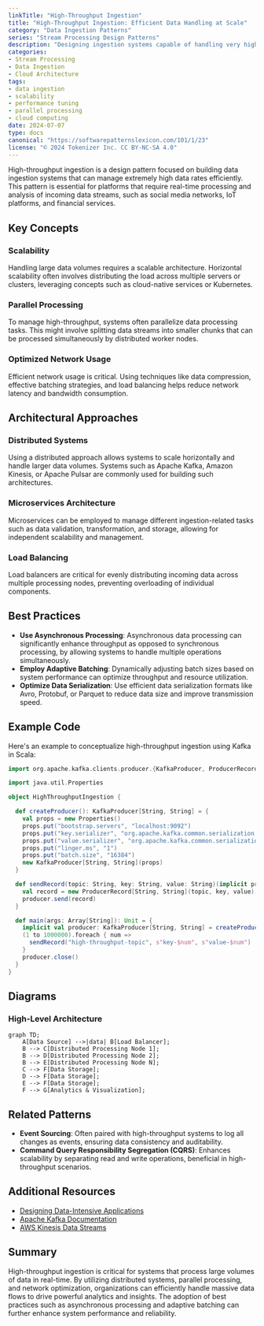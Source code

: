 ```yaml
---
linkTitle: "High-Throughput Ingestion"
title: "High-Throughput Ingestion: Efficient Data Handling at Scale"
category: "Data Ingestion Patterns"
series: "Stream Processing Design Patterns"
description: "Designing ingestion systems capable of handling very high volumes of data efficiently, often by optimizing network usage and leveraging parallelism. This pattern is crucial for real-time analytics and processing in environments with large streams of incoming data, such as social media platforms."
categories:
- Stream Processing
- Data Ingestion
- Cloud Architecture
tags:
- data ingestion
- scalability
- performance tuning
- parallel processing
- cloud computing
date: 2024-07-07
type: docs
canonical: "https://softwarepatternslexicon.com/101/1/23"
license: "© 2024 Tokenizer Inc. CC BY-NC-SA 4.0"
---
```



High-throughput ingestion is a design pattern focused on building data ingestion systems that can manage extremely high data rates efficiently. This pattern is essential for platforms that require real-time processing and analysis of incoming data streams, such as social media networks, IoT platforms, and financial services.

## Key Concepts

### Scalability
Handling large data volumes requires a scalable architecture. Horizontal scalability often involves distributing the load across multiple servers or clusters, leveraging concepts such as cloud-native services or Kubernetes.

### Parallel Processing
To manage high-throughput, systems often parallelize data processing tasks. This might involve splitting data streams into smaller chunks that can be processed simultaneously by distributed worker nodes.

### Optimized Network Usage
Efficient network usage is critical. Using techniques like data compression, effective batching strategies, and load balancing helps reduce network latency and bandwidth consumption.

## Architectural Approaches

### Distributed Systems
Using a distributed approach allows systems to scale horizontally and handle larger data volumes. Systems such as Apache Kafka, Amazon Kinesis, or Apache Pulsar are commonly used for building such architectures.

### Microservices Architecture
Microservices can be employed to manage different ingestion-related tasks such as data validation, transformation, and storage, allowing for independent scalability and management.

### Load Balancing
Load balancers are critical for evenly distributing incoming data across multiple processing nodes, preventing overloading of individual components.

## Best Practices

- **Use Asynchronous Processing**: Asynchronous data processing can significantly enhance throughput as opposed to synchronous processing, by allowing systems to handle multiple operations simultaneously.
- **Employ Adaptive Batching**: Dynamically adjusting batch sizes based on system performance can optimize throughput and resource utilization.
- **Optimize Data Serialization**: Use efficient data serialization formats like Avro, Protobuf, or Parquet to reduce data size and improve transmission speed.

## Example Code

Here's an example to conceptualize high-throughput ingestion using Kafka in Scala:

```scala
import org.apache.kafka.clients.producer.{KafkaProducer, ProducerRecord}

import java.util.Properties

object HighThroughputIngestion {

  def createProducer(): KafkaProducer[String, String] = {
    val props = new Properties()
    props.put("bootstrap.servers", "localhost:9092")
    props.put("key.serializer", "org.apache.kafka.common.serialization.StringSerializer")
    props.put("value.serializer", "org.apache.kafka.common.serialization.StringSerializer")
    props.put("linger.ms", "1")
    props.put("batch.size", "16384")
    new KafkaProducer[String, String](props)
  }

  def sendRecord(topic: String, key: String, value: String)(implicit producer: KafkaProducer[String, String]): Unit = {
    val record = new ProducerRecord[String, String](topic, key, value)
    producer.send(record)
  }

  def main(args: Array[String]): Unit = {
    implicit val producer: KafkaProducer[String, String] = createProducer()
    (1 to 1000000).foreach { num =>
      sendRecord("high-throughput-topic", s"key-$num", s"value-$num")
    }
    producer.close()
  }
}
```

## Diagrams

### High-Level Architecture

```mermaid
graph TD;
    A[Data Source] -->|data| B[Load Balancer];
    B --> C[Distributed Processing Node 1];
    B --> D[Distributed Processing Node 2];
    B --> E[Distributed Processing Node N];
    C --> F[Data Storage];
    D --> F[Data Storage];
    E --> F[Data Storage];
    F --> G[Analytics & Visualization];
```

## Related Patterns

- **Event Sourcing**: Often paired with high-throughput systems to log all changes as events, ensuring data consistency and auditability.
- **Command Query Responsibility Segregation (CQRS)**: Enhances scalability by separating read and write operations, beneficial in high-throughput scenarios.

## Additional Resources

- [Designing Data-Intensive Applications](https://www.oreilly.com/library/view/designing-data-intensive-applications/9781491903063/)
- [Apache Kafka Documentation](https://kafka.apache.org/documentation)
- [AWS Kinesis Data Streams](https://aws.amazon.com/kinesis/data-streams/)

## Summary

High-throughput ingestion is critical for systems that process large volumes of data in real-time. By utilizing distributed systems, parallel processing, and network optimization, organizations can efficiently handle massive data flows to drive powerful analytics and insights. The adoption of best practices such as asynchronous processing and adaptive batching can further enhance system performance and reliability.
